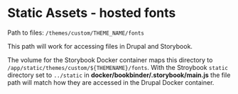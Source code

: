 # Static Assets - hosted fonts

Path to files: `/themes/custom/THEME_NAME/fonts`

This path will work for accessing files in Drupal and Storybook.

The volume for the Storybook Docker container maps this directory to `/app/static/themes/custom/${THEMENAME}/fonts`. With the Stroybook `static` directory set to `../static` in **docker/bookbinder/.storybook/main.js** the file path will match how they are accessed in the Drupal Docker container.
